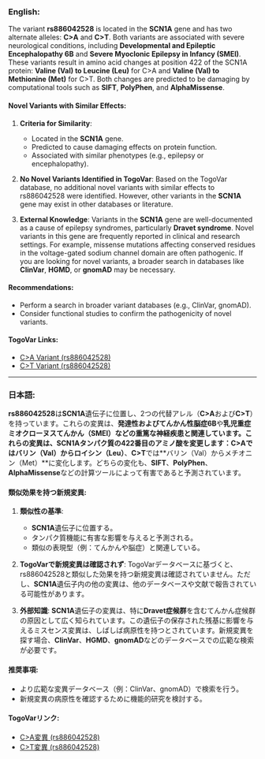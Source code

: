 ### English:
The variant **rs886042528** is located in the **SCN1A** gene and has two alternate alleles: **C>A** and **C>T**. Both variants are associated with severe neurological conditions, including **Developmental and Epileptic Encephalopathy 6B** and **Severe Myoclonic Epilepsy in Infancy (SMEI)**. These variants result in amino acid changes at position 422 of the SCN1A protein: **Valine (Val) to Leucine (Leu)** for C>A and **Valine (Val) to Methionine (Met)** for C>T. Both changes are predicted to be damaging by computational tools such as **SIFT**, **PolyPhen**, and **AlphaMissense**.

#### Novel Variants with Similar Effects:
1. **Criteria for Similarity**:
   - Located in the **SCN1A** gene.
   - Predicted to cause damaging effects on protein function.
   - Associated with similar phenotypes (e.g., epilepsy or encephalopathy).

2. **No Novel Variants Identified in TogoVar**:
   Based on the TogoVar database, no additional novel variants with similar effects to rs886042528 were identified. However, other variants in the **SCN1A** gene may exist in other databases or literature.

3. **External Knowledge**:
   Variants in the **SCN1A** gene are well-documented as a cause of epilepsy syndromes, particularly **Dravet syndrome**. Novel variants in this gene are frequently reported in clinical and research settings. For example, missense mutations affecting conserved residues in the voltage-gated sodium channel domain are often pathogenic. If you are looking for novel variants, a broader search in databases like **ClinVar**, **HGMD**, or **gnomAD** may be necessary.

#### Recommendations:
- Perform a search in broader variant databases (e.g., ClinVar, gnomAD).
- Consider functional studies to confirm the pathogenicity of novel variants.

#### TogoVar Links:
- [C>A Variant (rs886042528)](https://www.ncbi.nlm.nih.gov/clinvar/variation/1098587)
- [C>T Variant (rs886042528)](https://www.ncbi.nlm.nih.gov/clinvar/variation/282973)

---

### 日本語:
**rs886042528**は**SCN1A**遺伝子に位置し、2つの代替アレル（**C>A**および**C>T**）を持っています。これらの変異は、**発達性およびてんかん性脳症6B**や**乳児重症ミオクローヌスてんかん（SMEI）**などの重篤な神経疾患と関連しています。これらの変異は、SCN1Aタンパク質の422番目のアミノ酸を変更します：**C>A**では**バリン（Val）からロイシン（Leu）**、**C>T**では**バリン（Val）からメチオニン（Met）**に変化します。どちらの変化も、**SIFT**、**PolyPhen**、**AlphaMissense**などの計算ツールによって有害であると予測されています。

#### 類似効果を持つ新規変異:
1. **類似性の基準**:
   - **SCN1A**遺伝子に位置する。
   - タンパク質機能に有害な影響を与えると予測される。
   - 類似の表現型（例：てんかんや脳症）と関連している。

2. **TogoVarで新規変異は確認されず**:
   TogoVarデータベースに基づくと、rs886042528と類似した効果を持つ新規変異は確認されていません。ただし、**SCN1A**遺伝子内の他の変異は、他のデータベースや文献で報告されている可能性があります。

3. **外部知識**:
   **SCN1A**遺伝子の変異は、特に**Dravet症候群**を含むてんかん症候群の原因として広く知られています。この遺伝子の保存された残基に影響を与えるミスセンス変異は、しばしば病原性を持つとされています。新規変異を探す場合、**ClinVar**、**HGMD**、**gnomAD**などのデータベースでの広範な検索が必要です。

#### 推奨事項:
- より広範な変異データベース（例：ClinVar、gnomAD）で検索を行う。
- 新規変異の病原性を確認するために機能的研究を検討する。

#### TogoVarリンク:
- [C>A変異 (rs886042528)](https://www.ncbi.nlm.nih.gov/clinvar/variation/1098587)
- [C>T変異 (rs886042528)](https://www.ncbi.nlm.nih.gov/clinvar/variation/282973)